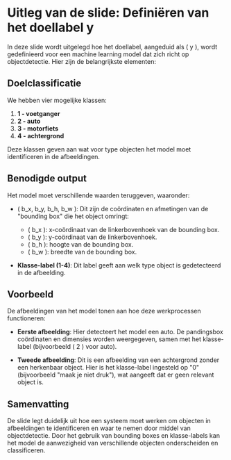 # Uitleg van de slide: Definiëren van het doellabel y

In deze slide wordt uitgelegd hoe het doellabel, aangeduid als \( y \), wordt gedefinieerd voor een machine learning model dat zich richt op objectdetectie. Hier zijn de belangrijkste elementen:

## Doelclassificatie

We hebben vier mogelijke klassen:

1. **1 - voetganger**
2. **2 - auto**
3. **3 - motorfiets**
4. **4 - achtergrond**

Deze klassen geven aan wat voor type objecten het model moet identificeren in de afbeeldingen.

## Benodigde output

Het model moet verschillende waarden teruggeven, waaronder:

- \( b_x, b_y, b_h, b_w \): Dit zijn de coördinaten en afmetingen van de "bounding box" die het object omringt:
  - \( b_x \): x-coördinaat van de linkerbovenhoek van de bounding box.
  - \( b_y \): y-coördinaat van de linkerbovenhoek.
  - \( b_h \): hoogte van de bounding box.
  - \( b_w \): breedte van de bounding box.

- **Klasse-label (1-4)**: Dit label geeft aan welk type object is gedetecteerd in de afbeelding.

## Voorbeeld

De afbeeldingen van het model tonen aan hoe deze werkprocessen functioneren:

- **Eerste afbeelding**: Hier detecteert het model een auto. De pandingsbox coördinaten en dimensies worden weergegeven, samen met het klasse-label (bijvoorbeeld \( 2 \) voor auto).

- **Tweede afbeelding**: Dit is een afbeelding van een achtergrond zonder een herkenbaar object. Hier is het klasse-label ingesteld op "0" (bijvoorbeeld "maak je niet druk"), wat aangeeft dat er geen relevant object is.

## Samenvatting

De slide legt duidelijk uit hoe een systeem moet werken om objecten in afbeeldingen te identificeren en waar te nemen door middel van objectdetectie. Door het gebruik van bounding boxes en klasse-labels kan het model de aanwezigheid van verschillende objecten onderscheiden en classificeren.